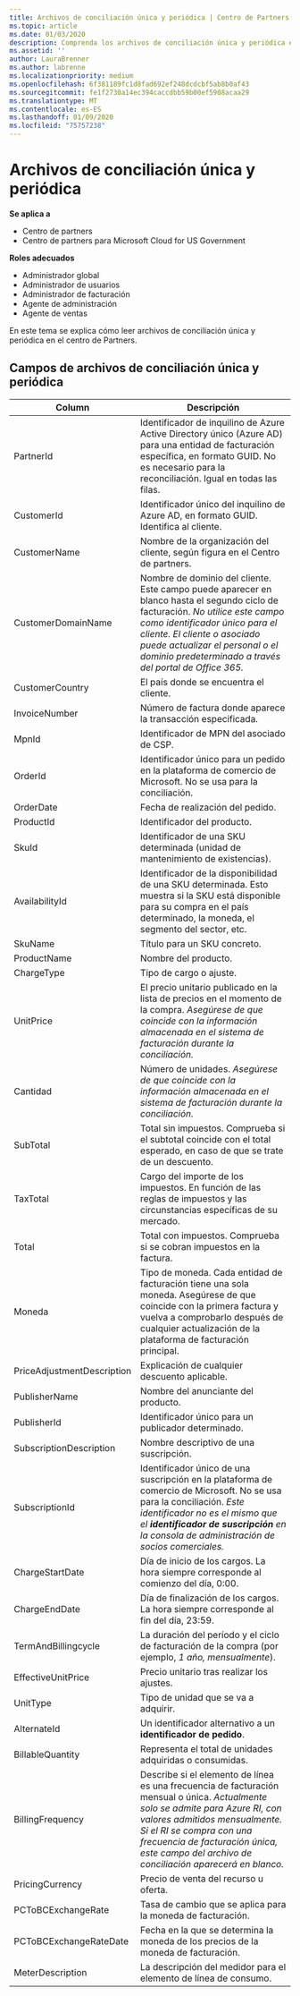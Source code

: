 ```yaml
---
title: Archivos de conciliación única y periódica | Centro de Partners
ms.topic: article
ms.date: 01/03/2020
description: Comprenda los archivos de conciliación única y periódica en el centro de Partners.
ms.assetid: ''
author: LauraBrenner
ms.author: labrenne
ms.localizationpriority: medium
ms.openlocfilehash: 6f381189fc1d8fad692ef248dcdcbf5ab8b0af43
ms.sourcegitcommit: fe1f2730a14ec394caccdbb59b00ef5908acaa29
ms.translationtype: MT
ms.contentlocale: es-ES
ms.lasthandoff: 01/09/2020
ms.locfileid: "75757238"
---
```

# <a name="one-time-and-recurring-reconciliation-files"></a>Archivos de conciliación única y periódica

**Se aplica a**

- Centro de partners
- Centro de partners para Microsoft Cloud for US Government

**Roles adecuados**
-   Administrador global
-   Administrador de usuarios
-   Administrador de facturación
-   Agente de administración
-   Agente de ventas

En este tema se explica cómo leer archivos de conciliación única y periódica en el centro de Partners.

## <a name="fields-in-one-time-and-recurring-reconciliation-files"></a>Campos de archivos de conciliación única y periódica

| Column | Descripción |
| ------ | ----------- |
| PartnerId | Identificador de inquilino de Azure Active Directory único (Azure AD) para una entidad de facturación específica, en formato GUID. No es necesario para la reconciliación. Igual en todas las filas. |
| CustomerId | Identificador único del inquilino de Azure AD, en formato GUID. Identifica al cliente. |
| CustomerName | Nombre de la organización del cliente, según figura en el Centro de partners. |
| CustomerDomainName | Nombre de dominio del cliente. Este campo puede aparecer en blanco hasta el segundo ciclo de facturación. *No utilice este campo como identificador único para el cliente. El cliente o asociado puede actualizar el personal o el dominio predeterminado a través del portal de Office 365.* |
| CustomerCountry | El país donde se encuentra el cliente. |
| InvoiceNumber | Número de factura donde aparece la transacción especificada. |
| MpnId | Identificador de MPN del asociado de CSP. |
| OrderId | Identificador único para un pedido en la plataforma de comercio de Microsoft. No se usa para la conciliación. |
| OrderDate | Fecha de realización del pedido. |
| ProductId | Identificador del producto. |
| SkuId | Identificador de una SKU determinada (unidad de mantenimiento de existencias). |
| AvailabilityId | Identificador de la disponibilidad de una SKU determinada. Esto muestra si la SKU está disponible para su compra en el país determinado, la moneda, el segmento del sector, etc. |
| SkuName | Título para un SKU concreto. |
| ProductName | Nombre del producto. |
| ChargeType | Tipo de cargo o ajuste. |
| UnitPrice | El precio unitario publicado en la lista de precios en el momento de la compra. *Asegúrese de que coincide con la información almacenada en el sistema de facturación durante la conciliación.* |
| Cantidad | Número de unidades. *Asegúrese de que coincide con la información almacenada en el sistema de facturación durante la conciliación.* |
| SubTotal | Total sin impuestos. Comprueba si el subtotal coincide con el total esperado, en caso de que se trate de un descuento. |
| TaxTotal | Cargo del importe de los impuestos. En función de las reglas de impuestos y las circunstancias específicas de su mercado. |
| Total | Total con impuestos. Comprueba si se cobran impuestos en la factura. |
| Moneda | Tipo de moneda. Cada entidad de facturación tiene una sola moneda. Asegúrese de que coincide con la primera factura y vuelva a comprobarlo después de cualquier actualización de la plataforma de facturación principal. |
| PriceAdjustmentDescription | Explicación de cualquier descuento aplicable. |
| PublisherName | Nombre del anunciante del producto.
| PublisherId | Identificador único para un publicador determinado. |
| SubscriptionDescription | Nombre descriptivo de una suscripción. |
| SubscriptionId | Identificador único de una suscripción en la plataforma de comercio de Microsoft. No se usa para la conciliación. *Este identificador no es el mismo que el **identificador de suscripción** en la consola de administración de socios comerciales.* |
| ChargeStartDate | Día de inicio de los cargos. La hora siempre corresponde al comienzo del día, 0:00. |
| ChargeEndDate | Día de finalización de los cargos. La hora siempre corresponde al fin del día, 23:59. |
| TermAndBillingcycle | La duración del período y el ciclo de facturación de la compra (por ejemplo, *1 año, mensualmente*). |
| EffectiveUnitPrice | Precio unitario tras realizar los ajustes. |
| UnitType | Tipo de unidad que se va a adquirir. |
| AlternateId | Un identificador alternativo a un **identificador de pedido**. |
| BillableQuantity | Representa el total de unidades adquiridas o consumidas. |
| BillingFrequency | Describe si el elemento de línea es una frecuencia de facturación mensual o única. *Actualmente solo se admite para Azure RI, con valores admitidos mensualmente. Si el RI se compra con una frecuencia de facturación única, este campo del archivo de conciliación aparecerá en blanco.* |
| PricingCurrency | Precio de venta del recurso u oferta. |
| PCToBCExchangeRate | Tasa de cambio que se aplica para la moneda de facturación. |
| PCToBCExchangeRateDate | Fecha en la que se determina la moneda de los precios de la moneda de facturación. |
| MeterDescription | La descripción del medidor para el elemento de línea de consumo. |


